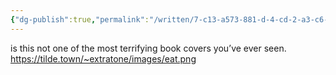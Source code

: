 ```yaml
---
{"dg-publish":true,"permalink":"/written/7-c13-a573-881-d-4-cd-2-a3-c6-c2-c473-eaa-0-d6/","dgHomeLink":true,"dgPassFrontmatter":false}
---
```


is this not one of the most terrifying book covers you’ve ever seen. https://tilde.town/~extratone/images/eat.png